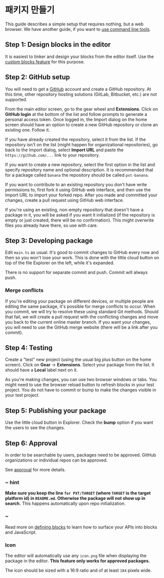 # 패키지 만들기

This guide describes a simple setup that requires nothing, but a web browser. We have another guide, if you want to [use command line tools](/packages/getting-started/vscode).

## Step 1: Design blocks in the editor

It is easiest to tinker and design your blocks from the editor itself. Use the [custom blocks feature](/defining-blocks) for this purpose.

## Step 2: GitHub setup

You will need to get a [GitHub](https://github.com) account and create a GitHub repository. At this time, other repository hosting solutions (GitLab, Bitbucket, etc.) are not supported.

From the main editor screen, go to the gear wheel and **Extensions**. Click on **GitHub login** at the bottom of the list and follow prompts to generate a personal access token. Once logged in, the Import dialog on the home screen should have an option to create a new GitHub repository or clone an existing one. Follow it.

If you have already created the repository, select it from the list. If the repository isn't on the list (might happen for organizational repositories), go back to the Import dialog, select **Import URL** and paste the `https://github.com/...` link to your repository.

If you want to create a new repository, select the first option in the list and specify repository name and optional description. It is recommended that for a package called `banana` the repository should be called `pxt-banana`.

If you want to contribute to an existing repository you don't have write permissions to, first fork it using GitHub web interface, and then use the Import URL to import your forked repo. After you made and committed your changes, create a pull request using GitHub web interface.

If you're using an existing, non-empty repository that doesn't have a package in it, you will be asked if you want it initialized (if the repository is empty or just created, there will be no confirmation). This might overwrite files you already have there, so use with care.

## Step 3: Developing package

Edit `main.ts` as usual. It's good to commit changes to GitHub every now and then so you won't lose your work. This is done with the little cloud button on top of the file Explorer on the left, while it's expanded.

There is no support for separate commit and push. Commit will always push.

### Merge conflicts

If you're editing your package on different devices, or multiple people are editing the same package, it's possible for merge conflicts to occur. When you commit, we will try to resolve these using standard Git methods. Should that fail, we will create a pull request with the conflicting changes and move you back to the current online master branch. If you want your changes, you will need to use the GitHub merge website (there will be a link after you commit).

## Step 4: Testing

Create a "test" new project (using the usual big plus button on the home screen). Click on **Gear** -> **Extensions**. Select your package from the list. It should have a **Local** label next on it.

As you're making changes, you can use two browser windows or tabs. You might need to use the browser reload button to refresh blocks in your test project. You do not have to commit or bump to make the changes visible in your test project.

## Step 5: Publishing your package

Use the little cloud button in Explorer. Check the **bump** option if you want the users to see the changes.

## Step 6: Approval

In order to be searchable by users, packages need to be approved. GitHub organizations or individual repos can be approved.

See [approval](/packages/approval) for more details.

### ~ hint

**Make sure you keep the line `for PXT/TARGET` (where `TARGET` is the target platform id) in `README.md`. Otherwise the package will not show up in search.** This happens automatically upon repo initialization.

### ~

Read more on [defining blocks](/defining-blocks) to learn how to surface your APIs into blocks and JavaScript.

### Icon

The editor will automatically use any `icon.png` file when displaying the package in the editor. **This feature only works for approved packages.**

The icon should be sized with a 16:9 ratio and of at least `184` pixels wide.